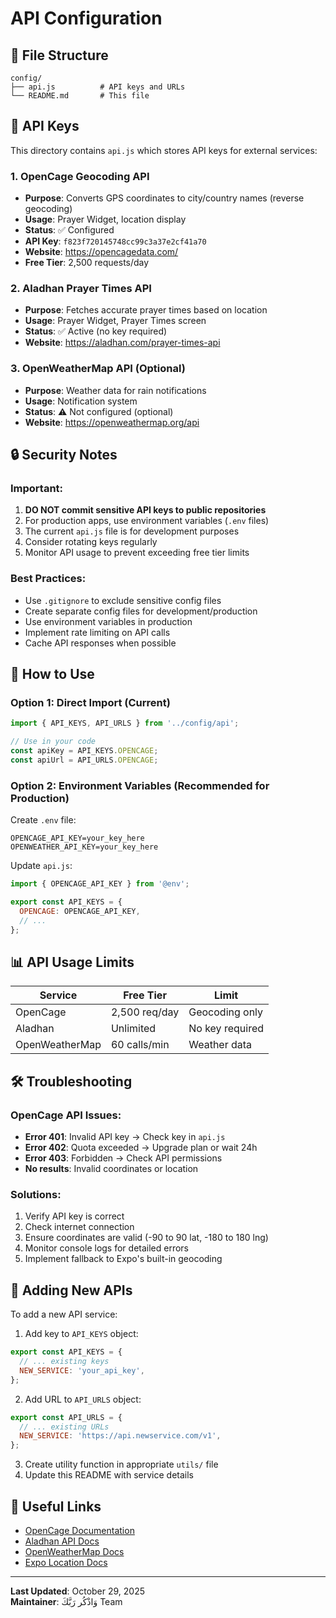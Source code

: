 # API Configuration

## 📁 File Structure

```
config/
├── api.js          # API keys and URLs
└── README.md       # This file
```

## 🔑 API Keys

This directory contains `api.js` which stores API keys for external services:

### 1. **OpenCage Geocoding API**
- **Purpose**: Converts GPS coordinates to city/country names (reverse geocoding)
- **Usage**: Prayer Widget, location display
- **Status**: ✅ Configured
- **API Key**: `f823f720145748cc99c3a37e2cf41a70`
- **Website**: https://opencagedata.com/
- **Free Tier**: 2,500 requests/day

### 2. **Aladhan Prayer Times API**
- **Purpose**: Fetches accurate prayer times based on location
- **Usage**: Prayer Widget, Prayer Times screen
- **Status**: ✅ Active (no key required)
- **Website**: https://aladhan.com/prayer-times-api

### 3. **OpenWeatherMap API** (Optional)
- **Purpose**: Weather data for rain notifications
- **Usage**: Notification system
- **Status**: ⚠️ Not configured (optional)
- **Website**: https://openweathermap.org/api

## 🔒 Security Notes

### Important:
1. **DO NOT commit sensitive API keys to public repositories**
2. For production apps, use environment variables (`.env` files)
3. The current `api.js` file is for development purposes
4. Consider rotating keys regularly
5. Monitor API usage to prevent exceeding free tier limits

### Best Practices:
- Use `.gitignore` to exclude sensitive config files
- Create separate config files for development/production
- Use environment variables in production
- Implement rate limiting on API calls
- Cache API responses when possible

## 🚀 How to Use

### Option 1: Direct Import (Current)
```javascript
import { API_KEYS, API_URLS } from '../config/api';

// Use in your code
const apiKey = API_KEYS.OPENCAGE;
const apiUrl = API_URLS.OPENCAGE;
```

### Option 2: Environment Variables (Recommended for Production)
Create `.env` file:
```
OPENCAGE_API_KEY=your_key_here
OPENWEATHER_API_KEY=your_key_here
```

Update `api.js`:
```javascript
import { OPENCAGE_API_KEY } from '@env';

export const API_KEYS = {
  OPENCAGE: OPENCAGE_API_KEY,
  // ...
};
```

## 📊 API Usage Limits

| Service | Free Tier | Limit |
|---------|-----------|-------|
| OpenCage | 2,500 req/day | Geocoding only |
| Aladhan | Unlimited | No key required |
| OpenWeatherMap | 60 calls/min | Weather data |

## 🛠️ Troubleshooting

### OpenCage API Issues:
- **Error 401**: Invalid API key → Check key in `api.js`
- **Error 402**: Quota exceeded → Upgrade plan or wait 24h
- **Error 403**: Forbidden → Check API permissions
- **No results**: Invalid coordinates or location

### Solutions:
1. Verify API key is correct
2. Check internet connection
3. Ensure coordinates are valid (-90 to 90 lat, -180 to 180 lng)
4. Monitor console logs for detailed errors
5. Implement fallback to Expo's built-in geocoding

## 📝 Adding New APIs

To add a new API service:

1. Add key to `API_KEYS` object:
```javascript
export const API_KEYS = {
  // ... existing keys
  NEW_SERVICE: 'your_api_key',
};
```

2. Add URL to `API_URLS` object:
```javascript
export const API_URLS = {
  // ... existing URLs
  NEW_SERVICE: 'https://api.newservice.com/v1',
};
```

3. Create utility function in appropriate `utils/` file
4. Update this README with service details

## 🔗 Useful Links

- [OpenCage Documentation](https://opencagedata.com/api)
- [Aladhan API Docs](https://aladhan.com/prayer-times-api)
- [OpenWeatherMap Docs](https://openweathermap.org/api)
- [Expo Location Docs](https://docs.expo.dev/versions/latest/sdk/location/)

---

**Last Updated**: October 29, 2025  
**Maintainer**: وَاذْكُر رَبَّكَ Team




